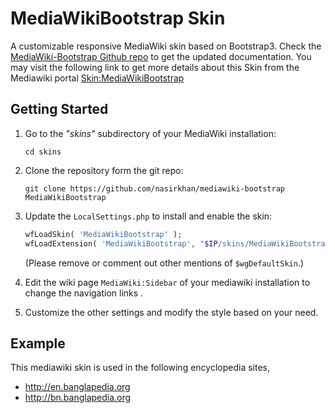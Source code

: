 MediaWikiBootstrap Skin
===================

A customizable responsive MediaWiki skin based on Bootstrap3. Check the [MediaWiki-Bootstrap Github repo](https://github.com/nasirkhan/mediawiki-bootstrap) to get the updated documentation. You may visit the following link to get more details about this Skin from the Mediawiki portal [Skin:MediaWikiBootstrap](https://www.mediawiki.org/wiki/Skin:MediaWikiBootstrap)


## Getting Started

1. Go to the *"skins"* subdirectory of your MediaWiki installation:

   ```
   cd skins
   ```

2. Clone the repository form the git repo:

   ```
   git clone https://github.com/nasirkhan/mediawiki-bootstrap MediaWikiBootstrap
   ```

3. Update the `LocalSettings.php` to install and enable the skin: 

   ```php
   wfLoadSkin( 'MediaWikiBootstrap' );
   wfLoadExtension( 'MediaWikiBootstrap', "$IP/skins/MediaWikiBootstrap/skin.json" );
    ```
   
   (Please remove or comment out other mentions of
   `$wgDefaultSkin`.)

4. Edit the wiki page `MediaWiki:Sidebar` of your mediawiki installation to change the navigation links .

5. Customize the other settings and modify the style based on your need. 


## Example 
This mediawiki skin is used in the following encyclopedia sites,
* http://en.banglapedia.org
* http://bn.banglapedia.org

